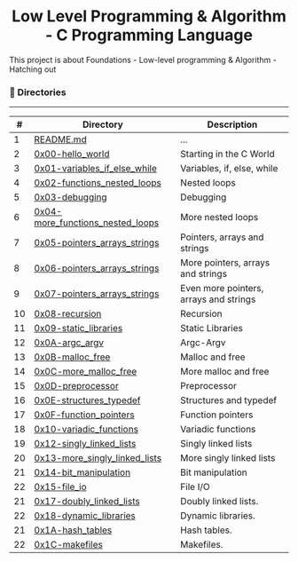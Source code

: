 <h1 align="center">Low Level Programming & Algorithm - C Programming Language </h1>


This project is about  Foundations - Low-level programming & Algorithm - Hatching out
### 📁 Directories
---
<div align = "center">

#|Directory|Description
---|---|---
1|[README.md](./README.md)| ...
2|[0x00-hello_world](./0x00-hello_world)| Starting in the C World
3|[0x01-variables_if_else_while](./0x01-variables_if_else_while)| Variables, if, else, while
4|[0x02-functions_nested_loops](./0x02-functions_nested_loops)| Nested loops
5|[0x03-debugging](./0x03-debugging)| Debugging
6|[0x04-more_functions_nested_loops](./0x04-more_functions_nested_loops)| More nested loops
7|[0x05-pointers_arrays_strings](./0x05-pointers_arrays_strings)| Pointers, arrays and strings
8|[0x06-pointers_arrays_strings](./0x06-pointers_arrays_strings)| More pointers, arrays and strings
9|[0x07-pointers_arrays_strings](./0x07-pointers_arrays_strings)| Even more pointers, arrays and strings
10|[0x08-recursion](./0x08-recursion)| Recursion
11|[0x09-static_libraries](./0x09-static_libraries)| Static Libraries
12|[0x0A-argc_argv](./0x0A-argc_argv)| Argc-Argv
13|[0x0B-malloc_free](./0x0B-malloc_free)| Malloc and free
14|[0x0C-more_malloc_free](./0x0C-more_malloc_free)| More malloc and free
15|[0x0D-preprocessor](./0x0D-preprocessor)| Preprocessor
16|[0x0E-structures_typedef](./0x0E-structures_typedef)| Structures and typedef
17|[0x0F-function_pointers](./0x0F-function_pointers)| Function pointers
18|[0x10-variadic_functions](./0x10-variadic_functions)| Variadic functions
19|[0x12-singly_linked_lists](./0x12-singly_linked_lists)| Singly linked lists
20|[0x13-more_singly_linked_lists](./0x13-more_singly_linked_lists)| More singly linked lists
21|[0x14-bit_manipulation](./0x14-bit_manipulation)| Bit manipulation
22|[0x15-file_io](./0x15-file_io)| File I/O
21|[0x17-doubly_linked_lists](./0x17-doubly_linked_lists)| Doubly linked lists.
22|[0x18-dynamic_libraries](./0x18-dynamic_libraries)| Dynamic libraries.
21|[0x1A-hash_tables](./0x1A-hash_tables)| Hash tables.
22|[0x1C-makefiles](./0x1C-makefiles)| Makefiles.
</div>
